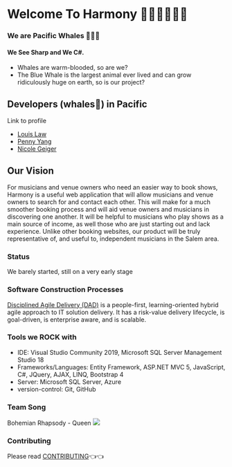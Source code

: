 # Welcome To Harmony :musical_score::musical_keyboard::microphone::saxophone::trumpet::guitar:

### **We are Pacific Whales :whale2::whale2::whale2:**
#### We See Sharp and We C#.
* Whales are warm-blooded, so are we?
* The Blue Whale is the largest animal ever lived and can grow ridiculously huge on earth, so is our project?


## Developers (whales:whale:) in Pacific 
Link to profile
* [Louis Law](https://github.com/lawlouis)
* [Penny Yang](https://github.com/Penny993131)
* [Nicole Geiger](https://github.com/ngeiger19)

## Our Vision
For musicians and venue owners who need an easier way to book shows, Harmony is a useful web application that will allow musicians and venue owners to search for and contact each other. This will make for a much smoother booking process and will aid venue owners and musicians in discovering one another. It will be helpful to musicians who play shows as a main source of income, as well those who are just starting out and lack experience. Unlike other booking websites, our product will be truly representative of, and useful to, independent musicians in the Salem area.

### Status
We barely started, still on a very early stage

### Software Construction Processes
[Disciplined Agile Delivery (DAD)](https://en.wikipedia.org/wiki/Disciplined_agile_delivery) is a people-first, learning-oriented hybrid agile approach to IT solution delivery. It has a risk-value delivery lifecycle, is goal-driven, is enterprise aware, and is scalable.

### Tools we **ROCK** with
* IDE: Visual Studio Community 2019, Microsoft SQL Server Management Studio 18
* Frameworks/Languages: Entity Framework, ASP.NET MVC 5, JavaScript, C#, JQuery, AJAX, LINQ, Bootstrap 4
* Server: Microsoft SQL Server, Azure
* version-control: Git, GitHub

### Team Song
Bohemian Rhapsody - Queen
[![](http://img.youtube.com/vi/kLz7vMAke5g/0.jpg)](http://www.youtube.com/watch?v=kLz7vMAke5g "")

### Contributing
Please read [CONTRIBUTING](https://github.com/lawlouis/seniorproject-PacificWhales/blob/master/CONTRIBUTING.md):point_left::point_left:
